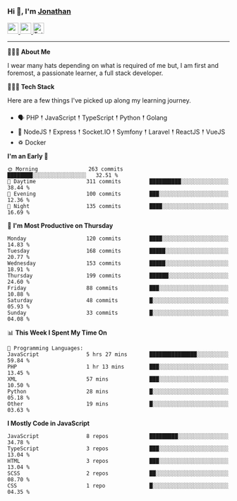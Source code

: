 ### Hi 👋, I'm [Jonathan](https://jonathan-d.ch) 

<p>
  <a href="https://www.linkedin.com/in/jdebetaz">
    <img src="https://img.shields.io/badge/linkedin-%230077B5.svg?&style=for-the-badge&logo=linkedin&logoColor=white" height=25>
  </a>
  <a href="https://www.instagram.com/jdebetaz/">
    <img src="https://img.shields.io/badge/instagram-%23E4405F.svg?&style=for-the-badge&logo=instagram&logoColor=white" height=25>
  </a>
  <a href="https://wakatime.com/@5c95ead1-71ee-4ecc-9a32-6c2b293dd432">
    <img src="https://wakatime.com/badge/user/5c95ead1-71ee-4ecc-9a32-6c2b293dd432.svg?style=for-the-badge" height=25 alt="Total time coded since Aug 23 2019" />
  </a>
</p>

-------

**🙋🏻‍♂️ About Me** 

<p>I wear many hats depending on what is required of me but, I am first and foremost, a passionate learner, a full stack developer.</p>

**👨🏻‍💻 Tech Stack** 

<p>Here are a few things I've picked up along my learning journey.</p>

- 🗣 PHP 𒑰 JavaScript 𒑰 TypeScript 𒑰 Python 𒑰 Golang
- 🎒 NodeJS 𒑰 Express 𒑰 Socket.IO 𒑰 Symfony 𒑰 Laravel 𒑰 ReactJS 𒑰 VueJS
- ♽ Docker

<!--START_SECTION:waka-->
**I'm an Early 🐤** 

```text
🌞 Morning                263 commits         ████████░░░░░░░░░░░░░░░░░   32.51 % 
🌆 Daytime                311 commits         ██████████░░░░░░░░░░░░░░░   38.44 % 
🌃 Evening                100 commits         ███░░░░░░░░░░░░░░░░░░░░░░   12.36 % 
🌙 Night                  135 commits         ████░░░░░░░░░░░░░░░░░░░░░   16.69 % 
```
📅 **I'm Most Productive on Thursday** 

```text
Monday                   120 commits         ████░░░░░░░░░░░░░░░░░░░░░   14.83 % 
Tuesday                  168 commits         █████░░░░░░░░░░░░░░░░░░░░   20.77 % 
Wednesday                153 commits         █████░░░░░░░░░░░░░░░░░░░░   18.91 % 
Thursday                 199 commits         ██████░░░░░░░░░░░░░░░░░░░   24.60 % 
Friday                   88 commits          ███░░░░░░░░░░░░░░░░░░░░░░   10.88 % 
Saturday                 48 commits          █░░░░░░░░░░░░░░░░░░░░░░░░   05.93 % 
Sunday                   33 commits          █░░░░░░░░░░░░░░░░░░░░░░░░   04.08 % 
```


📊 **This Week I Spent My Time On** 

```text
💬 Programming Languages: 
JavaScript               5 hrs 27 mins       ███████████████░░░░░░░░░░   59.84 % 
PHP                      1 hr 13 mins        ███░░░░░░░░░░░░░░░░░░░░░░   13.45 % 
XML                      57 mins             ███░░░░░░░░░░░░░░░░░░░░░░   10.50 % 
Python                   28 mins             █░░░░░░░░░░░░░░░░░░░░░░░░   05.18 % 
Other                    19 mins             █░░░░░░░░░░░░░░░░░░░░░░░░   03.63 % 
```

**I Mostly Code in JavaScript** 

```text
JavaScript               8 repos             █████████░░░░░░░░░░░░░░░░   34.78 % 
TypeScript               3 repos             ███░░░░░░░░░░░░░░░░░░░░░░   13.04 % 
HTML                     3 repos             ███░░░░░░░░░░░░░░░░░░░░░░   13.04 % 
SCSS                     2 repos             ██░░░░░░░░░░░░░░░░░░░░░░░   08.70 % 
CSS                      1 repo              █░░░░░░░░░░░░░░░░░░░░░░░░   04.35 % 
```




<!--END_SECTION:waka-->
